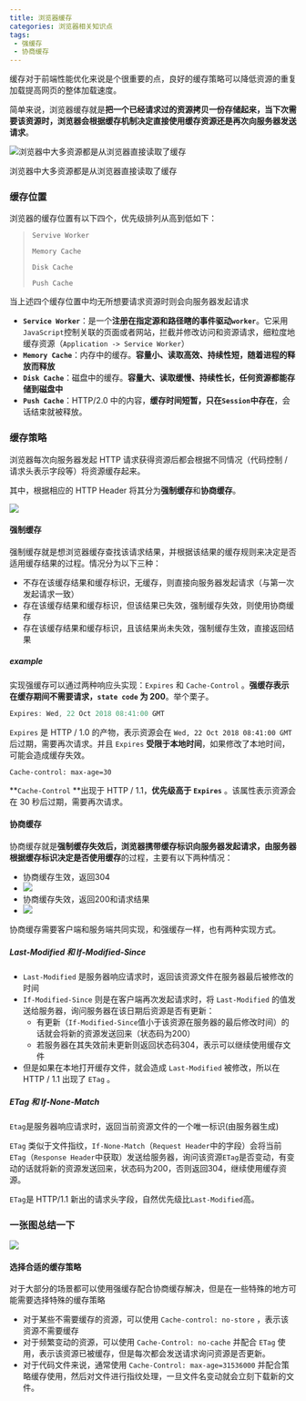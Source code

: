 ```yaml
---
title: 浏览器缓存
categories: 浏览器相关知识点
tags:
 - 强缓存
 - 协商缓存
---
```


缓存对于前端性能优化来说是个很重要的点，良好的缓存策略可以降低资源的重复加载提高网页的整体加载速度。

简单来说，浏览器缓存就是**把一个已经请求过的资源拷贝一份存储起来，当下次需要该资源时，浏览器会根据缓存机制决定直接使用缓存资源还是再次向服务器发送请求**。

<!--more-->

![浏览器中大多资源都是从浏览器直接读取了缓存](https://pic.superbed.cn/item/5cb2f8ed3a213b04173ad1f9)

浏览器中大多资源都是从浏览器直接读取了缓存

### 缓存位置

浏览器的缓存位置有以下四个，优先级排列从高到低如下：

> `Servive Worker`
>
> `Memory Cache`
>
> `Disk Cache`
>
> `Push Cache`

当上述四个缓存位置中均无所想要请求资源时则会向服务器发起请求

- **`Service Worker`**：是一个**注册在指定源和路径瞎的事件驱动`worker`**。它采用`JavaScript`控制关联的页面或者网站，拦截并修改访问和资源请求，细粒度地缓存资源（`Application -> Service Worker`）
- **`Memory Cache`**：内存中的缓存。**容量小、读取高效、持续性短，随着进程的释放而释放**
- **`Disk Cache`**：磁盘中的缓存。**容量大、读取缓慢、持续性长，任何资源都能存储到磁盘中**
- **`Push Cache`**：HTTP/2.0 中的内容，**缓存时间短暂，只在`Session`中存在**，会话结束就被释放。

### 缓存策略

浏览器每次向服务器发起 HTTP 请求获得资源后都会根据不同情况（代码控制 / 请求头表示字段等）将资源缓存起来。

其中，根据相应的 HTTP Header 将其分为**强制缓存**和**协商缓存**。

![](https://pic.superbed.cn/item/5cb31aa13a213b04173c4d9b)

#### 强制缓存

强制缓存就是想浏览器缓存查找该请求结果，并根据该结果的缓存规则来决定是否适用缓存结果的过程。情况分为以下三种：

- 不存在该缓存结果和缓存标识，无缓存，则直接向服务器发起请求（与第一次发起请求一致）
- 存在该缓存结果和缓存标识，但该结果已失效，强制缓存失效，则使用协商缓存
- 存在该缓存结果和缓存标识，且该结果尚未失效，强制缓存生效，直接返回结果

##### example

实现强缓存可以通过两种响应头实现：`Expires` 和 `Cache-Control` 。**强缓存表示在缓存期间不需要请求，`state code` 为 200**。举个栗子。

```javascript
Expires: Wed, 22 Oct 2018 08:41:00 GMT
```

`Expires` 是 HTTP / 1.0 的产物，表示资源会在 `Wed, 22 Oct 2018 08:41:00 GMT` 后过期，需要再次请求。并且 `Expires` **受限于本地时间**，如果修改了本地时间，可能会造成缓存失效。

```
Cache-control: max-age=30
```

**`Cache-Control` **出现于 HTTP / 1.1，**优先级高于 `Expires`** 。该属性表示资源会在 30 秒后过期，需要再次请求。

#### 协商缓存

协商缓存就是**强制缓存失效后，浏览器携带缓存标识向服务器发起请求，由服务器根据缓存标识决定是否使用缓存**的过程，主要有以下两种情况：

- 协商缓存生效，返回304
- ![](https://pic.superbed.cn/item/5cb31ea33a213b04173c74b7)
- 协商缓存失效，返回200和请求结果
- ![](https://pic.superbed.cn/item/5cb31ed93a213b04173c7835)

协商缓存需要客户端和服务端共同实现，和强缓存一样，也有两种实现方式。

##### Last-Modified 和 If-Modified-Since

- `Last-Modified` 是服务器响应请求时，返回该资源文件在服务器最后被修改的时间
- `If-Modified-Since` 则是在客户端再次发起请求时，将 `Last-Modified` 的值发送给服务器，询问服务器在该日期后资源是否有更新：
  - 有更新（`If-Modified-Since`值小于该资源在服务器的最后修改时间）的话就会将新的资源发送回来（状态码为200）
  - 若服务器在其失效前未更新则返回状态码304，表示可以继续使用缓存文件
- 但是如果在本地打开缓存文件，就会造成 `Last-Modified` 被修改，所以在 HTTP / 1.1 出现了 `ETag` 。

##### ETag 和 If-None-Match

`Etag`是服务器响应请求时，返回当前资源文件的一个唯一标识(由服务器生成)

`ETag` 类似于文件指纹，`If-None-Match`（`Request Header`中的字段）会将当前`ETag`（`Response Header`中获取）发送给服务器，询问该资源`ETag`是否变动，有变动的话就将新的资源发送回来，状态码为200，否则返回304，继续使用缓存资源。

`ETag`是 HTTP/1.1 新出的请求头字段，自然优先级比`Last-Modified`高。

### 一张图总结一下

![](https://pic.superbed.cn/item/5cb3310c3a213b04173d6461)

#### 选择合适的缓存策略

对于大部分的场景都可以使用强缓存配合协商缓存解决，但是在一些特殊的地方可能需要选择特殊的缓存策略

- 对于某些不需要缓存的资源，可以使用 `Cache-control: no-store` ，表示该资源不需要缓存
- 对于频繁变动的资源，可以使用 `Cache-Control: no-cache` 并配合 `ETag` 使用，表示该资源已被缓存，但是每次都会发送请求询问资源是否更新。
- 对于代码文件来说，通常使用 `Cache-Control: max-age=31536000` 并配合策略缓存使用，然后对文件进行指纹处理，一旦文件名变动就会立刻下载新的文件。